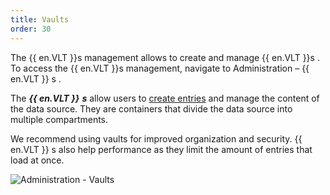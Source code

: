 ```yaml
---
title: Vaults
order: 30
---
```

The {{ en.VLT }}s management allows to create and manage {{ en.VLT }}s . To access the {{ en.VLT }}s management, navigate to Administration – {{ en.VLT }} s .  

The ***{{ en.VLT }}*** ***s*** allow users to [create entries](/server/web-interface/vault/entries/create-entries-manually/) and manage the content of the data source. They are containers that divide the data source into multiple compartments.  

We recommend using vaults for improved organization and security. {{ en.VLT }} s also help performance as they limit the amount of entries that load at once.  

![Administration - Vaults](/img/en/server/clip10344.png)
